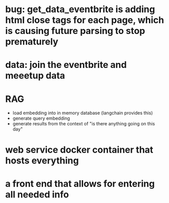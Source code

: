 # bug: get_data_eventbrite is adding html close tags for each page, which is causing future parsing to stop prematurely 

# data: join the eventbrite and meeetup data

# RAG
* load embedding into in memory database (langchain provides this)
* generate query embedding
* generate results from the context of "is there anything going on this day"

# web service docker container that hosts everything

# a front end that allows for entering all needed info